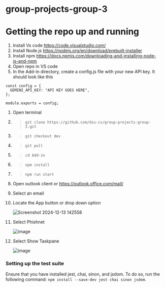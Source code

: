 ﻿# group-projects-group-3

# Getting the repo up and running
1. Install Vs code https://code.visualstudio.com/
1. Install Node.js https://nodejs.org/en/download/prebuilt-installer
1. Install npm https://docs.npmjs.com/downloading-and-installing-node-js-and-npm
1. Open repo in VS code
1. In the Add-in directory, create a config.js file with your new API key. It should look like this
```// config.js
const config = {
  GEMINI_API_KEY: "API KEY GOES HERE",
};

module.exports = config;
```
1. Open terminal
1.  > `git clone https://github.com/dsu-cs/group-projects-group-3.git`
1.  > `git checkout dev`
1.  > `git pull`
1.  > `cd Add-in`
1.  > `npm install`
1.  > `npm run start`
1. Open outlook client or https://outlook.office.com/mail/
1. Select an email
1. Locate the App button or drop down option
   
     ![Screenshot 2024-12-13 142558](https://github.com/user-attachments/assets/79a8f5bd-e7a6-4195-b745-fdfb843d5794)
1. Select Phishnet
   
     ![image](https://github.com/user-attachments/assets/d3a03761-405a-4b33-bbdf-26bc639758b3)
1. Select Show Taskpane
   
     ![image](https://github.com/user-attachments/assets/f9566393-f6e1-4b25-865e-e6aacc1eb835)
    

### Setting up the test suite

Ensure that you have installed jest, chai, sinon, and jsdom. To do so, run the following command:
`npm install --save-dev jest chai sinon jsdom`.
